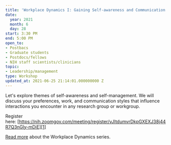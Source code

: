 ```yaml
---
title: 'Workplace Dynamics I: Gaining Self-awareness and Communication Skills'
date:
  year: 2021
  month: 6
  day: 28
start: 3:30 PM
end: 5:00 PM
open_to:
- Postbacs
- Graduate students
- Postdocs/fellows
- NIH staff scientists/clinicians
topic:
- Leadership/management
type: Workshop
updated_at: 2021-06-25 21:14:01.000000000 Z
---
```

Let\'s explore themes of self-awareness and self-management. We will
discuss your preferences, work, and communication styles that influence
interactions you encounter in any research group or workgroup.   

Register
here: [https://nih.zoomgov.com/meeting/register/vJItdumvrDkpGXEXJ38j44R7Q3nGly-mDiE][1]

[Read more][2] about the Workplace Dynamics series.



[1]: https://nih.zoomgov.com/meeting/register/vJItdumvrDkpGXEXJ38j44R7Q3nGly-mDiE
[2]: https://www.training.nih.gov/leadership_training
